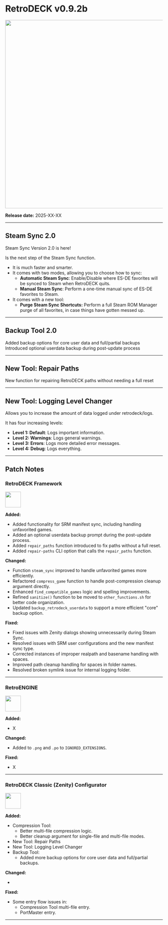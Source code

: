 # RetroDECK v0.9.2b 

<img src="../../../wiki_images/logos/rd-logo-box.png" width="600">

**Release date:** 2025-XX-XX

---

## Steam Sync 2.0

Steam Sync Version 2.0 is here!

Is the next step of the Steam Sync function. 

- It is much faster and smarter.
- It comes with two modes, allowing you to choose how to sync: 
    - **Automatic Steam Sync**: Enable/Disable where ES-DE favorites will be synced to Steam when RetroDECK quits.
    - **Manual Steam Sync**: Perform a one-time manual sync of ES-DE favorites to Steam.
- It comes with a new tool: 
    - **Purge Steam Sync Shortcuts:** Perform a full Steam ROM Manager purge of all favorites, in case things have gotten messed up.

---
    
## Backup Tool 2.0

Added backup options for core user data and full/partial backups
Introduced optional userdata backup during post-update process

---

## New Tool: Repair Paths

New function for repairing RetroDECK paths without needing a full reset

---

## New Tool: Logging Level Changer

Allows you to increase the amount of data logged under retrodeck/logs. 

It has four increasing levels:

- **Level 1: Default**: Logs important information.
- **Level 2: Warnings**: Logs general warnings.
- **Level 3: Errors**: Logs more detailed error messages. 
- **Level 4: Debug**: Logs everything.


---

## Patch Notes

### RetroDECK Framework 

<img src="../../../wiki_icons/retrodeck/icon-framework.svg" width="50">

**Added:**

- Added functionality for SRM manifest sync, including handling unfavorited games.
- Added an optional userdata backup prompt during the post-update process.
- Added `repair_paths` function introduced to fix paths without a full reset.
- Added `repair-paths` CLI option that calls the `repair_paths` function.

**Changed:**

- Function `steam_sync` improved to handle unfavorited games more efficiently.
- Refactored `compress_game` function to handle post-compression cleanup argument directly.
- Enhanced `find_compatible_games` logic and spelling improvements.
- Refined `sanitize()` function to be moved to `other_functions.sh` for better code organization.
- Updated `backup_retrodeck_userdata` to support a more efficient "core" backup option.

**Fixed:**

- Fixed issues with Zenity dialogs showing unnecessarily during Steam Sync.
- Resolved issues with SRM user configurations and the new manifest sync type.
- Corrected instances of improper realpath and basename handling with spaces.
- Improved path cleanup handling for spaces in folder names.
- Resolved broken symlink issue for internal logging folder.

---

### RetroENGINE

<img src="../../../wiki_icons/retrodeck/icon-engine.svg" width="50">

**Added:**

- X

**Changed:**

- Added to `.png` and `.po` to `IGNORED_EXTENSIONS`. 

**Fixed:**

- X

---

### RetroDECK Classic (Zenity) Configurator

<img src="../../../wiki_icons/retrodeck/icon-configurator.svg" width="50">

**Added:**

- Compression Tool:
    - Better multi-file compression logic.
    - Better cleanup argument for single-file and multi-file modes.
- New Tool: Repair Paths
- New Tool: Logging Level Changer
- Backup Tool:
    - Added more backup options for core user data and full/partial backups.
    
**Changed:**

-

**Fixed:**

- Some entry flow issues in: 
    - Compression Tool multi-file entry.
    - PortMaster entry. 

---
